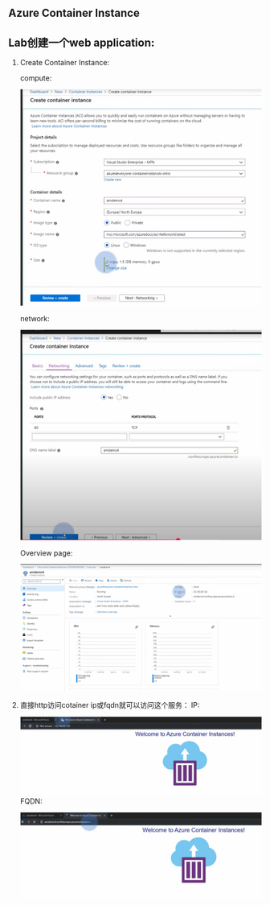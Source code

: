 ## Azure Container Instance


## Lab创建一个web application:
1. Create Container Instance:

    compute:

    ![alt text](image-14.png)

    network:

    ![alt text](image-15.png)

    Overview page:

    ![alt text](image-16.png)

2. 直接http访问cotainer ip或fqdn就可以访问这个服务：
    IP:

    ![alt text](image-17.png)
    FQDN:

    ![alt text](image-18.png)
